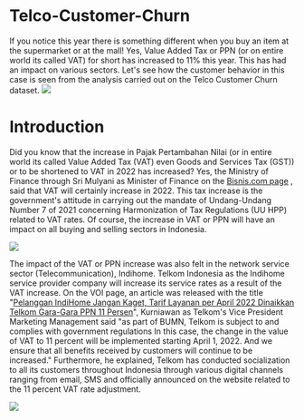 # **Telco-Customer-Churn**
If you notice this year there is something different when you buy an item at the supermarket or at the mall! Yes, Value Added Tax or PPN (or on entire world its called VAT) for short has increased to 11% this year. This has had an impact on various sectors. Let's see how the customer behavior in this case is seen from the analysis carried out on the Telco Customer Churn dataset.
![](https://user-images.githubusercontent.com/61588079/150656205-5a4b0f22-fb60-4171-be48-8ea1d8902e02.jpg)

# **Introduction**

Did you know that the increase in Pajak Pertambahan Nilai (or in entire world its called Value Added Tax (VAT) even Goods and Services Tax (GST)) or to be shortened to VAT in 2022 has increased? Yes, the Ministry of Finance through Sri Mulyani as Minister of Finance on the [Bisnis.com page](https://ekonomi.bisnis.com/read/20220322/259/1513616/sri-mulyani-pastikan-kenaikan-ppn-per-1-april-2022-tidak-akan-ditunda) , said that VAT will certainly increase in 2022. This tax increase is the government's attitude in carrying out the mandate of Undang-Undang Number 7 of 2021 concerning Harmonization of Tax Regulations (UU HPP) related to VAT rates. Of course, the increase in VAT or PPN will have an impact on all buying and selling sectors in Indonesia.

![](https://c.tenor.com/Ti3xxNBvASgAAAAC/shocked-omg.gif)

The impact of the VAT or PPN increase was also felt in the network service sector (Telecommunication), Indihome. Telkom Indonesia as the Indihome service provider company will increase its service rates as a result of the VAT increase. On the VOI page, an article was released with the title "[Pelanggan IndiHome Jangan Kaget, Tarif Layanan per April 2022 Dinaikkan Telkom Gara-Gara PPN 11 Persen](https://voi.id/ekonomi/154126/pelanggan-indihome-jangan-kaget-tarif-layanan-per-april-2022-dinaikkan-telkom-gara-gara-ppn-11-persen)", Kurniawan as Telkom's Vice President Marketing Management said "as part of BUMN, Telkom is subject to and complies with government regulations In this case, the change in the value of VAT to 11 percent will be implemented starting April 1, 2022. And we ensure that all benefits received by customers will continue to be increased." Furthermore, he explained, Telkom has conducted socialization to all its customers throughout Indonesia through various digital channels ranging from email, SMS and officially announced on the website related to the 11 percent VAT rate adjustment.

![](https://c.tenor.com/g_d3iHyzc68AAAAS/hammaya-relaxed.gif)
